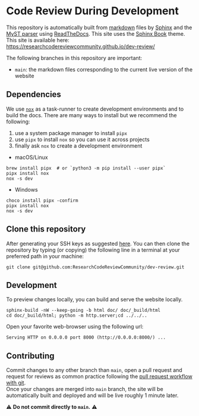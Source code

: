# Code Review During Development

This repository is automatically built from [markdown](https://commonmark.org/) files by [Sphinx](https://www.sphinx-doc.org/) and the [MyST parser](https://myst-parser.readthedocs.io)
using [ReadTheDocs](https://readthedocs.org/).
This site uses the [Sphinx Book](https://sphinx-book-theme.readthedocs.io) theme.
This site is available here: https://researchcodereviewcommunity.github.io/dev-review/

The following branches in this repository are important:
- `main`: the markdown files corresponding to the current live version of the website

## Dependencies
We use [`nox`](https://nox.thea.codes/en/stable/)
as a task-runner to create development environments
and to build the docs.
There are many ways to install but we recommend the following:
1. use a system package manager to install `pipx`
2. use `pipx` to install `nox` so you can use it across projects
3. finally ask `nox` to create a development environment

- macOS/Linux
```
brew install pipx  # or `python3 -m pip install --user pipx`
pipx install nox
nox -s dev
```
- Windows
```
choco install pipx -confirm
pipx install nox
nox -s dev
```

## Clone this repository
After generating your SSH keys as suggested [here](https://docs.github.com/en/github/authenticating-to-github/generating-a-new-ssh-key-and-adding-it-to-the-ssh-agent).
You can then clone the repository by typing (or copying) the following line in a terminal at your preferred path in your machine:
```
git clone git@github.com:ResearchCodeReviewCommunity/dev-review.git
```

## Development
To preview changes locally, you can build and serve the website locally.

```
sphinx-build -nW --keep-going -b html doc/ doc/_build/html
cd doc/_build/html; python -m http.server;cd ../../..
```

Open your favorite web-browser using the following url:
```
Serving HTTP on 0.0.0.0 port 8000 (http://0.0.0.0:8000/) ...
```

## Contributing
Commit changes to any other branch than `main`, open a pull request and request for reviews as common practice following the [pull request workflow with git](https://medium.com/@urna.hybesis/pull-request-workflow-with-git-6-steps-guide-3858e30b5fa4).  
Once your changes are merged into `main` branch, the site will be automatically built and deployed and will be live roughly 1 minute later.

:warning: **Do not commit directly to `main`.** :warning:
